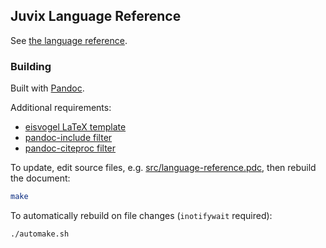 ## Juvix Language Reference

See [the language reference](language-reference.pdf).

### Building

Built with [Pandoc](https://pandoc.org/).

Additional requirements:

- [eisvogel LaTeX template](https://github.com/Wandmalfarbe/pandoc-latex-template)
- [pandoc-include filter](https://pypi.org/project/pandoc-include/)
- [pandoc-citeproc filter](https://github.com/jgm/pandoc-citeproc)

To update, edit source files, e.g. [src/language-reference.pdc](src/language-reference.pdc), then rebuild the document:

```bash
make
```

To automatically rebuild on file changes (`inotifywait` required):

```bash
./automake.sh
```

